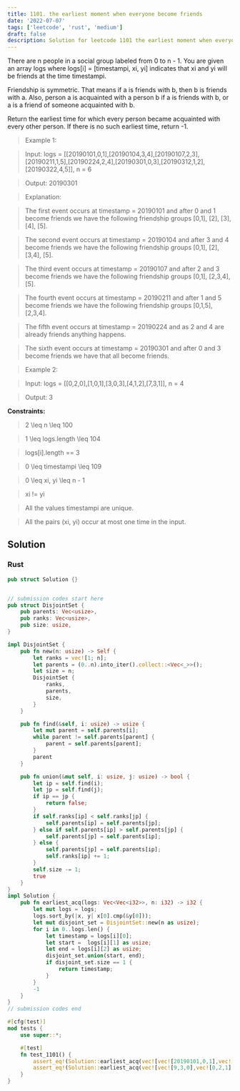 ```yaml
---
title: 1101. the earliest moment when everyone become friends
date: '2022-07-07'
tags: ['leetcode', 'rust', 'medium']
draft: false
description: Solution for leetcode 1101 the earliest moment when everyone become friends
---
```



There are n people in a social group labeled from 0 to n - 1. You are given an array logs where logs[i] <TeX>=</TeX> [timestampi, xi, yi] indicates that xi and yi will be friends at the time timestampi.



Friendship is symmetric. That means if a is friends with b, then b is friends with a. Also, person a is acquainted with a person b if a is friends with b, or a is a friend of someone acquainted with b.



Return the earliest time for which every person became acquainted with every other person. If there is no such earliest time, return -1.



 



 > Example 1:



 > Input: logs <TeX>=</TeX> [[20190101,0,1],[20190104,3,4],[20190107,2,3],[20190211,1,5],[20190224,2,4],[20190301,0,3],[20190312,1,2],[20190322,4,5]], n <TeX>=</TeX> 6

 > Output: 20190301

 > Explanation: 

 > The first event occurs at timestamp <TeX>=</TeX> 20190101 and after 0 and 1 become friends we have the following friendship groups [0,1], [2], [3], [4], [5].

 > The second event occurs at timestamp <TeX>=</TeX> 20190104 and after 3 and 4 become friends we have the following friendship groups [0,1], [2], [3,4], [5].

 > The third event occurs at timestamp <TeX>=</TeX> 20190107 and after 2 and 3 become friends we have the following friendship groups [0,1], [2,3,4], [5].

 > The fourth event occurs at timestamp <TeX>=</TeX> 20190211 and after 1 and 5 become friends we have the following friendship groups [0,1,5], [2,3,4].

 > The fifth event occurs at timestamp <TeX>=</TeX> 20190224 and as 2 and 4 are already friends anything happens.

 > The sixth event occurs at timestamp <TeX>=</TeX> 20190301 and after 0 and 3 become friends we have that all become friends.

 > Example 2:



 > Input: logs <TeX>=</TeX> [[0,2,0],[1,0,1],[3,0,3],[4,1,2],[7,3,1]], n <TeX>=</TeX> 4

 > Output: 3

 



**Constraints:**



 > 2 <TeX>\leq</TeX> n <TeX>\leq</TeX> 100

 > 1 <TeX>\leq</TeX> logs.length <TeX>\leq</TeX> 104

 > logs[i].length <TeX>=</TeX><TeX>=</TeX> 3

 > 0 <TeX>\leq</TeX> timestampi <TeX>\leq</TeX> 109

 > 0 <TeX>\leq</TeX> xi, yi <TeX>\leq</TeX> n - 1

 > xi !<TeX>=</TeX> yi

 > All the values timestampi are unique.

 > All the pairs (xi, yi) occur at most one time in the input.


## Solution
### Rust
```rust
pub struct Solution {}


// submission codes start here
pub struct DisjointSet {
    pub parents: Vec<usize>,
    pub ranks: Vec<usize>,
    pub size: usize,
}

impl DisjointSet {
    pub fn new(n: usize) -> Self {
        let ranks = vec![1; n];
        let parents = (0..n).into_iter().collect::<Vec<_>>();
        let size = n;
        DisjointSet {
            ranks,
            parents,
            size,
        }
    }

    pub fn find(&self, i: usize) -> usize {
        let mut parent = self.parents[i];
        while parent != self.parents[parent] {
            parent = self.parents[parent];
        }
        parent
    }

    pub fn union(&mut self, i: usize, j: usize) -> bool {
        let ip = self.find(i);
        let jp = self.find(j);
        if ip == jp {
            return false;
        }
        if self.ranks[ip] < self.ranks[jp] {
            self.parents[ip] = self.parents[jp];
        } else if self.parents[ip] > self.parents[jp] {
            self.parents[jp] = self.parents[ip];
        } else {
            self.parents[jp] = self.parents[ip];
            self.ranks[ip] += 1;
        }
        self.size -= 1;
        true
    }
}
impl Solution {
    pub fn earliest_acq(logs: Vec<Vec<i32>>, n: i32) -> i32 {
        let mut logs = logs;
        logs.sort_by(|x, y| x[0].cmp(&y[0]));
        let mut disjoint_set = DisjointSet::new(n as usize);
        for i in 0..logs.len() {
            let timestamp = logs[i][0];
            let start =  logs[i][1] as usize;
            let end = logs[i][2] as usize;
            disjoint_set.union(start, end);
            if disjoint_set.size == 1 {
                return timestamp;
            }
        }
        -1
    }
}
// submission codes end

#[cfg(test)]
mod tests {
    use super::*;

    #[test]
    fn test_1101() {
        assert_eq!(Solution::earliest_acq(vec![vec![20190101,0,1],vec![20190104,3,4],vec![20190107,2,3],vec![20190211,1,5],vec![20190224,2,4],vec![20190301,0,3],vec![20190312,1,2],vec![20190322,4,5]], 6), 20190301);
        assert_eq!(Solution::earliest_acq(vec![vec![9,3,0],vec![0,2,1],vec![8,0,1],vec![1,3,2],vec![2,2,0],vec![3,3,1]], 4), 2);
    }
}

```
